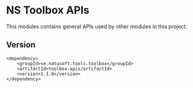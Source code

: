 # NS Toolbox APIs

This modules contains general APIs used by other modules in this project.

## Version

    <dependency>
        <groupId>se.natusoft.tools.toolbox</groupId>
        <artifactId>toolbox-apis/artifactId>
        <version>1.1.0</version>
    </dependency>


